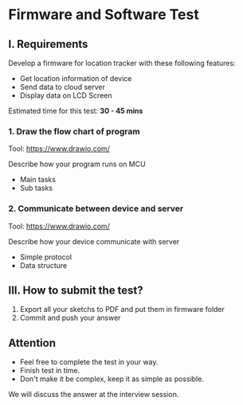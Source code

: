 # Firmware and Software Test

## I. Requirements

Develop a firmware for location tracker with these following features:
 - Get location information of device
 - Send data to cloud server
 - Display data on LCD Screen

Estimated time for this test: **30 - 45 mins**

### 1. Draw the flow chart of program
Tool: https://www.drawio.com/

Describe how your program runs on MCU

 - Main tasks
 - Sub tasks

### 2. Communicate between device and server
Tool: https://www.drawio.com/

Describe how your device communicate with server

 - Simple protocol
 - Data structure

## III. How to submit the test?
1. Export all your sketchs to PDF and put them in firmware folder
2. Commit and push your answer

## Attention
  - Feel free to complete the test in your way.
  - Finish test in time.
  - Don't make it be complex, keep it as simple as possible.

 We will discuss the answer at the interview session.
